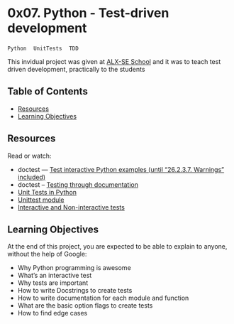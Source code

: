# 0x07. Python - Test-driven development
`Python` &nbsp;&nbsp; `UnitTests` &nbsp;&nbsp; `TDD`

This invidual project was given at [ALX-SE School](https://tech.alxafrica.com/) and it was to teach test driven development, practically to the students

## Table of Contents

- [Resources](#resources)
- [Learning Objectives](#learning-objectives)

## Resources

Read or watch:

- doctest — [Test interactive Python examples (until “26.2.3.7. Warnings” included)](https://docs.python.org/3/library/doctest.html)
- doctest – [Testing through documentation](https://pymotw.com/3/doctest/)
- [Unit Tests in Python](https://www.youtube.com/watch?v=1Lfv5tUGsn8)
- [Unittest module](https://www.youtube.com/watch?v=6tNS--WetLI)
- [Interactive and Non-interactive tests](https://mattermost.com/blog/testing-python-understanding-doctest-and-unittest/)

## Learning Objectives

At the end of this project, you are expected to be able to explain to anyone, without the help of Google:

- Why Python programming is awesome
- What’s an interactive test
- Why tests are important
- How to write Docstrings to create tests
- How to write documentation for each module and function
- What are the basic option flags to create tests
- How to find edge cases
